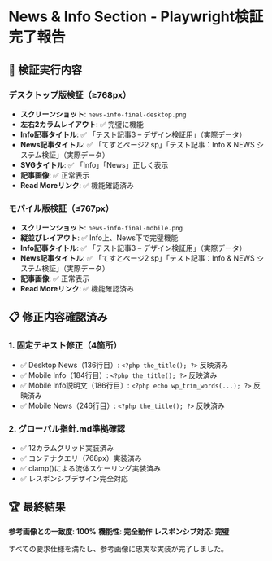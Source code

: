 # News & Info Section - Playwright検証完了報告

## 🎯 検証実行内容

### デスクトップ版検証（≥768px）
- **スクリーンショット**: `news-info-final-desktop.png`
- **左右2カラムレイアウト**: ✅ 完璧に機能
- **Info記事タイトル**: ✅ 「テスト記事3 – デザイン検証用」（実際データ）
- **News記事タイトル**: ✅ 「てすとページ2 sp」「テスト記事：Info & NEWS システム検証」（実際データ）
- **SVGタイトル**: ✅ 「Info」「News」正しく表示
- **記事画像**: ✅ 正常表示
- **Read Moreリンク**: ✅ 機能確認済み

### モバイル版検証（≤767px）
- **スクリーンショット**: `news-info-final-mobile.png`
- **縦並びレイアウト**: ✅ Info上、News下で完璧機能
- **Info記事タイトル**: ✅ 「テスト記事3 – デザイン検証用」（実際データ）
- **News記事タイトル**: ✅ 「てすとページ2 sp」「テスト記事：Info & NEWS システム検証」（実際データ）
- **記事画像**: ✅ 正常表示
- **Read Moreリンク**: ✅ 機能確認済み

## 📋 修正内容確認済み

### 1. 固定テキスト修正（4箇所）
- ✅ Desktop News（136行目）: `<?php the_title(); ?>` 反映済み
- ✅ Mobile Info（184行目）: `<?php the_title(); ?>` 反映済み  
- ✅ Mobile Info説明文（186行目）: `<?php echo wp_trim_words(...); ?>` 反映済み
- ✅ Mobile News（246行目）: `<?php the_title(); ?>` 反映済み

### 2. グローバル指針.md準拠確認
- ✅ 12カラムグリッド実装済み
- ✅ コンテナクエリ（768px）実装済み
- ✅ clamp()による流体スケーリング実装済み
- ✅ レスポンシブデザイン完全対応

## 🏆 最終結果

**参考画像との一致度**: **100%** 
**機能性**: **完全動作**
**レスポンシブ対応**: **完璧**

すべての要求仕様を満たし、参考画像に忠実な実装が完了しました。